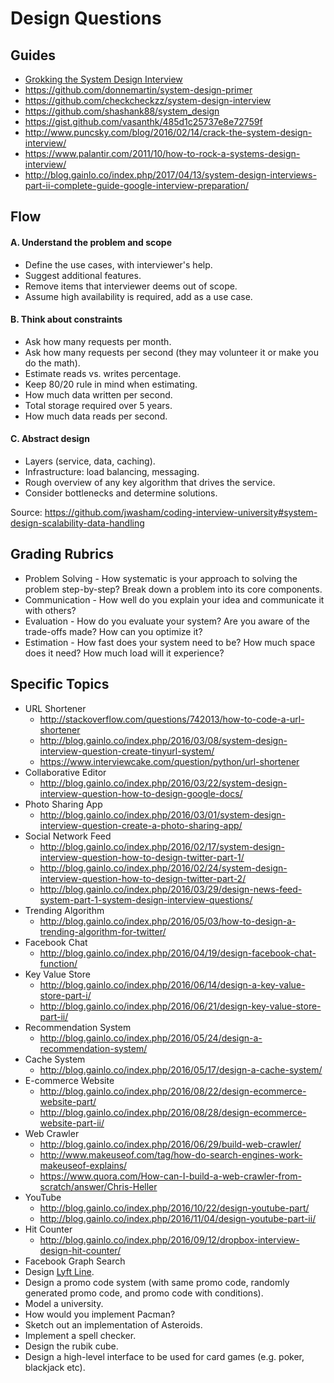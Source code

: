 Design Questions
==

## Guides

- [Grokking the System Design Interview](https://www.educative.io/collection/5668639101419520/5649050225344512)
- https://github.com/donnemartin/system-design-primer
- https://github.com/checkcheckzz/system-design-interview
- https://github.com/shashank88/system_design
- https://gist.github.com/vasanthk/485d1c25737e8e72759f
- http://www.puncsky.com/blog/2016/02/14/crack-the-system-design-interview/
- https://www.palantir.com/2011/10/how-to-rock-a-systems-design-interview/
- http://blog.gainlo.co/index.php/2017/04/13/system-design-interviews-part-ii-complete-guide-google-interview-preparation/

## Flow

#### A. Understand the problem and scope

- Define the use cases, with interviewer's help.
- Suggest additional features.
- Remove items that interviewer deems out of scope.
- Assume high availability is required, add as a use case.

#### B. Think about constraints

- Ask how many requests per month.
- Ask how many requests per second (they may volunteer it or make you do the math).
- Estimate reads vs. writes percentage.
- Keep 80/20 rule in mind when estimating.
- How much data written per second.
- Total storage required over 5 years.
- How much data reads per second.

#### C. Abstract design

- Layers (service, data, caching).
- Infrastructure: load balancing, messaging.
- Rough overview of any key algorithm that drives the service.
- Consider bottlenecks and determine solutions.

Source: https://github.com/jwasham/coding-interview-university#system-design-scalability-data-handling

## Grading Rubrics

- Problem Solving - How systematic is your approach to solving the problem step-by-step? Break down a problem into its core components.
- Communication - How well do you explain your idea and communicate it with others?
- Evaluation - How do you evaluate your system? Are you aware of the trade-offs made? How can you optimize it?
- Estimation - How fast does your system need to be? How much space does it need? How much load will it experience?

## Specific Topics

- URL Shortener
  - http://stackoverflow.com/questions/742013/how-to-code-a-url-shortener
  - http://blog.gainlo.co/index.php/2016/03/08/system-design-interview-question-create-tinyurl-system/
  - https://www.interviewcake.com/question/python/url-shortener
- Collaborative Editor
  - http://blog.gainlo.co/index.php/2016/03/22/system-design-interview-question-how-to-design-google-docs/
- Photo Sharing App
  - http://blog.gainlo.co/index.php/2016/03/01/system-design-interview-question-create-a-photo-sharing-app/
- Social Network Feed
  - http://blog.gainlo.co/index.php/2016/02/17/system-design-interview-question-how-to-design-twitter-part-1/
  - http://blog.gainlo.co/index.php/2016/02/24/system-design-interview-question-how-to-design-twitter-part-2/
  - http://blog.gainlo.co/index.php/2016/03/29/design-news-feed-system-part-1-system-design-interview-questions/
- Trending Algorithm
  - http://blog.gainlo.co/index.php/2016/05/03/how-to-design-a-trending-algorithm-for-twitter/
- Facebook Chat
  - http://blog.gainlo.co/index.php/2016/04/19/design-facebook-chat-function/
- Key Value Store
  - http://blog.gainlo.co/index.php/2016/06/14/design-a-key-value-store-part-i/
  - http://blog.gainlo.co/index.php/2016/06/21/design-key-value-store-part-ii/
- Recommendation System
  - http://blog.gainlo.co/index.php/2016/05/24/design-a-recommendation-system/
- Cache System
  - http://blog.gainlo.co/index.php/2016/05/17/design-a-cache-system/
- E-commerce Website
  - http://blog.gainlo.co/index.php/2016/08/22/design-ecommerce-website-part/
  - http://blog.gainlo.co/index.php/2016/08/28/design-ecommerce-website-part-ii/
- Web Crawler
  - http://blog.gainlo.co/index.php/2016/06/29/build-web-crawler/
  - http://www.makeuseof.com/tag/how-do-search-engines-work-makeuseof-explains/
  - https://www.quora.com/How-can-I-build-a-web-crawler-from-scratch/answer/Chris-Heller
- YouTube
  - http://blog.gainlo.co/index.php/2016/10/22/design-youtube-part/
  - http://blog.gainlo.co/index.php/2016/11/04/design-youtube-part-ii/
- Hit Counter
  - http://blog.gainlo.co/index.php/2016/09/12/dropbox-interview-design-hit-counter/
- Facebook Graph Search
- Design [Lyft Line](https://www.lyft.com/line).
- Design a promo code system (with same promo code, randomly generated promo code, and promo code with conditions).
- Model a university.
- How would you implement Pacman?
- Sketch out an implementation of Asteroids.
- Implement a spell checker.
- Design the rubik cube.
- Design a high-level interface to be used for card games (e.g. poker, blackjack etc).
